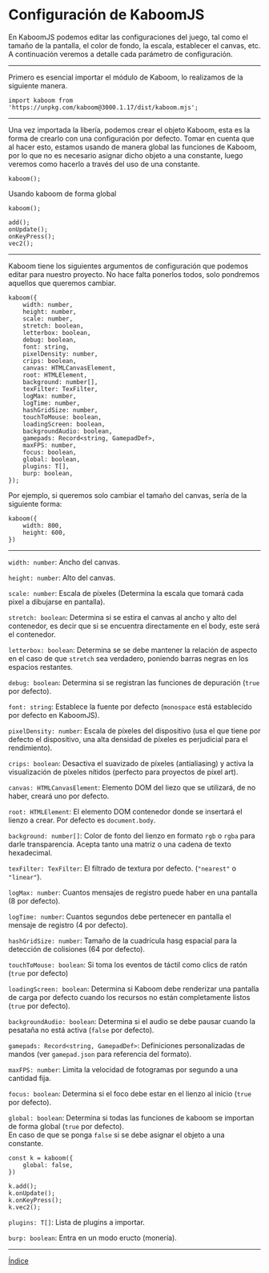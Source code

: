 # Configuración de KaboomJS

En KaboomJS podemos editar las configuraciones del juego, tal como el tamaño de la pantalla, el color de fondo, la escala, establecer el canvas, etc.
A continuación veremos a detalle cada parámetro de configuración.

---

Primero es esencial importar el módulo de Kaboom, lo realizamos de la siguiente manera.

`import kaboom from 'https://unpkg.com/kaboom@3000.1.17/dist/kaboom.mjs';`

---

Una vez importada la libería, podemos crear el objeto Kaboom, esta es la forma de crearlo con una configuración por defecto.
Tomar en cuenta que al hacer esto, estamos usando de manera global las funciones de Kaboom, por lo que no es necesario asignar dicho objeto a una constante,
luego veremos como hacerlo a través del uso de una constante.

`kaboom();`

Usando kaboom de forma global

```
kaboom();

add();
onUpdate();
onKeyPress();
vec2();
```

---

Kaboom tiene los siguientes argumentos de configuración que podemos editar para nuestro proyecto. No hace falta ponerlos todos, solo pondremos aquellos que queremos cambiar.

```
kaboom({
    width: number,
    height: number,
    scale: number,
    stretch: boolean,
    letterbox: boolean,
    debug: boolean,
    font: string,
    pixelDensity: number,
    crips: boolean,
    canvas: HTMLCanvasElement,
    root: HTMLElement,
    background: number[],
    texFilter: TexFilter,
    logMax: number,
    logTime: number,
    hashGridSize: number,
    touchToMouse: boolean,
    loadingScreen: boolean,
    backgroundAudio: boolean,
    gamepads: Record<string, GamepadDef>,
    maxFPS: number,
    focus: boolean,
    global: boolean,
    plugins: T[],
    burp: boolean,
});
```

Por ejemplo, si queremos solo cambiar el tamaño del canvas, sería de la siguiente forma:

```
kaboom({
    width: 800,
    height: 600,
})
```

---

`width: number`: Ancho del canvas.

`height: number`: Alto del canvas.

`scale: number`: Escala de píxeles (Determina la escala que tomará cada pixel a dibujarse en pantalla).

`stretch: boolean`: Determina si se estira el canvas al ancho y alto del contenedor, es decir que si se encuentra directamente en el body, este será el contenedor.

`letterbox: boolean`: Determina se se debe mantener la relación de aspecto en el caso de que `stretch` sea verdadero, poniendo barras negras en los espacios restantes.

`debug: boolean`: Determina si se registran las funciones de depuración (`true` por defecto).

`font: string`: Establece la fuente por defecto (`monospace` está establecido por defecto en KaboomJS).

`pixelDensity: number`: Escala de píxeles del dispositivo (usa el que tiene por defecto el dispositivo, una alta densidad de píxeles es perjudicial para el rendimiento).

`crips: boolean`: Desactiva el suavizado de píxeles (antialiasing) y activa la visualización de píxeles nítidos (perfecto para proyectos de píxel art).

`canvas: HTMLCanvasElement`: Elemento DOM del liezo que se utilizará, de no haber, creará uno por defecto.

`root: HTMLElement`: El elemento DOM contenedor donde se insertará el lienzo a crear. Por defecto es `document.body`.

`background: number[]`: Color de fonto del lienzo en formato `rgb` o `rgba` para darle transparencia. Acepta tanto una matriz o una cadena de texto hexadecimal.

`texFilter: TexFilter`: El filtrado de textura por defecto. (`"nearest"` o `"linear"`).

`logMax: number`: Cuantos mensajes de registro puede haber en una pantalla (8 por defecto).

`logTime: number`: Cuantos segundos debe pertenecer en pantalla el mensaje de registro (4 por defecto).

`hashGridSize: number`: Tamaño de la cuadrícula hasg espacial para la detección de colisiones (64 por defecto).

`touchToMouse: boolean`: Si toma los eventos de táctil como clics de ratón (`true` por defecto)

`loadingScreen: boolean`: Determina si Kaboom debe renderizar una pantalla de carga por defecto cuando los recursos no están completamente listos (`true` por defecto).

`backgroundAudio: boolean`: Determina si el audio se debe pausar cuando la pesataña no está activa (`false` por defecto).

`gamepads: Record<string, GamepadDef>`: Definiciones personalizadas de mandos (ver `gamepad.json` para referencia del formato).

`maxFPS: number`: Limita la velocidad de fotogramas por segundo a una cantidad fija.

`focus: boolean`: Determina si el foco debe estar en el lienzo al inicio (`true` por defecto).

`global: boolean`: Determina si todas las funciones de kaboom se importan de forma global (`true` por defecto).\
En caso de que se ponga `false` si se debe asignar el objeto a una constante.
```
const k = kaboom({
    global: false,
})

k.add();
k.onUpdate();
k.onKeyPress();
k.vec2();
```

`plugins: T[]`: Lista de plugins a importar.

`burp: boolean`: Entra en un modo eructo (monería).

---

[Índice](https://github.com/mishicoder/KaboomDoc-ES-/blob/main/doc/0.%20Indice.md)
